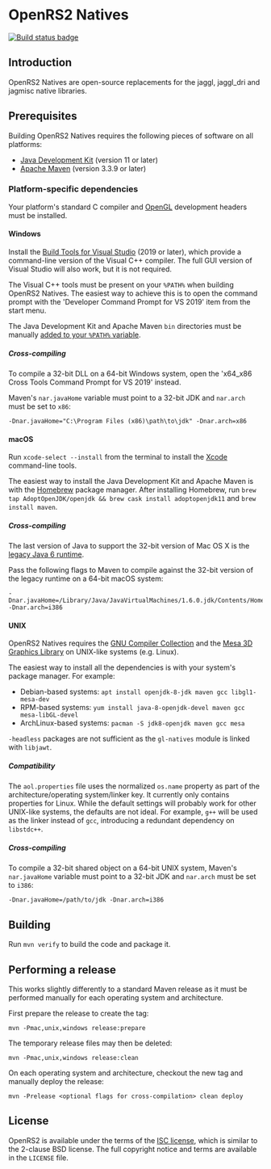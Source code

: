 # OpenRS2 Natives

[![Build status badge](https://build.openrs2.dev/api/badges/openrs2/openrs2-natives/status.svg)](https://build.openrs2.dev/openrs2/openrs2-natives/)

## Introduction

OpenRS2 Natives are open-source replacements for the jaggl, jaggl\_dri and
jagmisc native libraries.

## Prerequisites

Building OpenRS2 Natives requires the following pieces of software on all
platforms:

* [Java Development Kit][jdk] (version 11 or later)
* [Apache Maven][maven] (version 3.3.9 or later)

### Platform-specific dependencies

Your platform's standard C compiler and [OpenGL][opengl] development headers
must be installed.

#### Windows

Install the [Build Tools for Visual Studio][visualstudio] (2019 or later),
which provide a command-line version of the Visual C++ compiler. The full GUI
version of Visual Studio will also work, but it is not required.

The Visual C++ tools must be present on your `%PATH%` when building OpenRS2
Natives. The easiest way to achieve this is to open the command prompt with the
'Developer Command Prompt for VS 2019' item from the start menu.

The Java Development Kit and Apache Maven `bin` directories must be manually
[added to your `%PATH%` variable][path].

##### Cross-compiling

To compile a 32-bit DLL on a 64-bit Windows system, open the 'x64\_x86 Cross
Tools Command Prompt for VS 2019' instead.

Maven's `nar.javaHome` variable must point to a 32-bit JDK and `nar.arch` must
be set to `x86`:

    -Dnar.javaHome="C:\Program Files (x86)\path\to\jdk" -Dnar.arch=x86

#### macOS

Run `xcode-select --install` from the terminal to install the [Xcode][xcode]
command-line tools.

The easiest way to install the Java Development Kit and Apache Maven is with the
[Homebrew][homebrew] package manager. After installing Homebrew, run
`brew tap AdoptOpenJDK/openjdk && brew cask install adoptopenjdk11` and
`brew install maven`.

##### Cross-compiling

The last version of Java to support the 32-bit version of Mac OS X is the
[legacy Java 6 runtime][mac-legacy-java].

Pass the following flags to Maven to compile against the 32-bit version of the
legacy runtime on a 64-bit macOS system:

    -Dnar.javaHome=/Library/Java/JavaVirtualMachines/1.6.0.jdk/Contents/Home -Dnar.arch=i386

#### UNIX

OpenRS2 Natives requires the [GNU Compiler Collection][gcc] and the [Mesa 3D
Graphics Library][mesa] on UNIX-like systems (e.g. Linux).

The easiest way to install all the dependencies is with your system's package
manager. For example:

* Debian-based systems: `apt install openjdk-8-jdk maven gcc libgl1-mesa-dev`
* RPM-based systems: `yum install java-8-openjdk-devel maven gcc mesa-libGL-devel`
* ArchLinux-based systems: `pacman -S jdk8-openjdk maven gcc mesa`

`-headless` packages are not sufficient as the `gl-natives` module is linked
with `libjawt`.

##### Compatibility

The `aol.properties` file uses the normalized `os.name` property as part of the
architecture/operating system/linker key. It currently only contains properties
for Linux. While the default settings will probably work for other UNIX-like
systems, the defaults are not ideal. For example, `g++` will be used as the
linker instead of `gcc`, introducing a redundant dependency on `libstdc++`.

##### Cross-compiling

To compile a 32-bit shared object on a 64-bit UNIX system, Maven's
`nar.javaHome` variable must point to a 32-bit JDK and `nar.arch` must be set
to `i386`:

    -Dnar.javaHome=/path/to/jdk -Dnar.arch=i386

## Building

Run `mvn verify` to build the code and package it.

## Performing a release

This works slightly differently to a standard Maven release as it must be
performed manually for each operating system and architecture.

First prepare the release to create the tag:

    mvn -Pmac,unix,windows release:prepare

The temporary release files may then be deleted:

    mvn -Pmac,unix,windows release:clean

On each operating system and architecture, checkout the new tag and manually
deploy the release:

    mvn -Prelease <optional flags for cross-compilation> clean deploy

## License

OpenRS2 is available under the terms of the [ISC license][isc], which is
similar to the 2-clause BSD license. The full copyright notice and terms are
available in the `LICENSE` file.

[gcc]: https://gcc.gnu.org/
[homebrew]: https://brew.sh/
[isc]: https://opensource.org/licenses/ISC
[jdk]: https://jdk.java.net/
[mac-legacy-java]: https://support.apple.com/kb/DL1572
[maven]: https://maven.apache.org/
[mesa]: https://www.mesa3d.org/
[opengl]: https://www.opengl.org/
[path]: https://www.java.com/en/download/help/path.xml
[visualstudio]: https://visualstudio.microsoft.com/downloads/
[xcode]: https://developer.apple.com/xcode/
